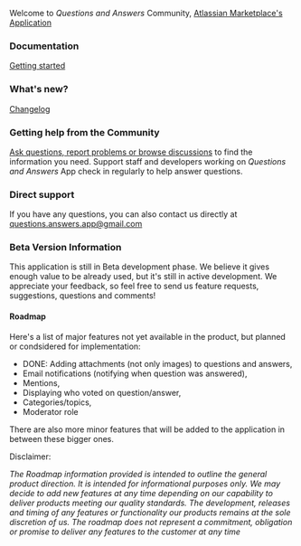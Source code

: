 Welcome to _Questions and Answers_ Community, [Atlassian Marketplace's Application](https://marketplace.atlassian.com/1221163)

### Documentation
[Getting started](https://github.com/questions-answers/community/wiki/Documentation)

### What's new?
[Changelog](https://github.com/questions-answers/community/wiki/What's-new)

### Getting help from the Community
[Ask questions, report problems or browse discussions](https://github.com/questions-answers/community/issues) to find the information you need. Support staff and developers working on _Questions and Answers_ App check in regularly to help answer questions.

### Direct support
If you have any questions, you can also contact us directly at questions.answers.app@gmail.com

### Beta Version Information
This application is still in Beta development phase. We believe it gives enough value to be already used, but it's still in active development. We appreciate your feedback, so feel free to send us feature requests, suggestions, questions and comments!

#### Roadmap

Here's a list of major features not yet available in the product, but planned or condsidered for implementation:

* DONE: Adding attachments (not only images) to questions and answers,
* Email notifications (notifying when question was answered),
* Mentions,
* Displaying who voted on question/answer,
* Categories/topics,
* Moderator role

There are also more minor features that will be added to the application in between these bigger ones.

Disclaimer:

_The Roadmap information provided is intended to outline the general product direction. It is intended for informational purposes only. We may decide to add new features at any time depending on our capability to deliver products meeting our quality standards. The development, releases and timing of any features or functionality our products remains at the sole discretion of us. The roadmap does not represent a commitment, obligation or promise to deliver any features to the customer at any time_

